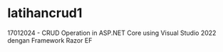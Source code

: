 # latihancrud1

17012024 - CRUD Operation in ASP.NET Core using Visual Studio 2022 dengan Framework Razor EF
